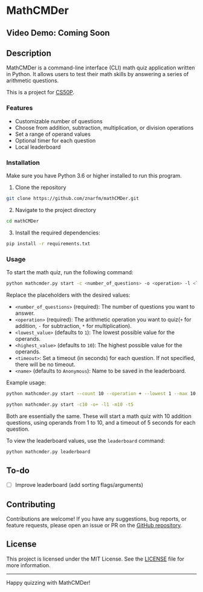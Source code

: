 # MathCMDer

## Video Demo: Coming Soon

## Description

MathCMDer is a command-line interface (CLI) math quiz application written in Python. It allows users to test their math skills by answering a series of arithmetic questions.

This is a project for [CS50P](https://cs50.harvard.edu/python/).

### Features

- Customizable number of questions
- Choose from addition, subtraction, multiplication, or division operations
- Set a range of operand values
- Optional timer for each question
- Local leaderboard

### Installation

Make sure you have Python 3.6 or higher installed to run this program.

1. Clone the repository

```bash
git clone https://github.com/znarfm/mathCMDer.git
```

2. Navigate to the project directory

```bash
cd mathCMDer
```

3. Install the required dependencies:

```bash
pip install -r requirements.txt
```

### Usage

To start the math quiz, run the following command:

```bash
python mathcmder.py start -c <number_of_questions> -o <operation> -l <lowest_value> -m <highest_value> -t <timeout> -n <name>
```

Replace the placeholders with the desired values:

- `<number_of_questions>` (required): The number of questions you want to answer.
- `<operation>` (required): The arithmetic operation you want to quiz(`+` for addition, `-` for subtraction, `*` for multiplication).
- `<lowest_value>` (defaults to `1`): The lowest possible value for the operands.
- `<highest_value>` (defaults to `10`): The highest possible value for the operands.
- `<timeout>`: Set a timeout (in seconds) for each question. If not specified, there will be no timeout.
- `<name>` (defaults to `Anonymous`): Name to be saved in the leaderboard.

Example usage:

```bash
python mathcmder.py start --count 10 --operation + --lowest 1 --max 10 --timer 5
```

```bash
python mathcmder.py start -c10 -o+ -l1 -m10 -t5
```

Both are essentially the same. These will start a math quiz with 10 addition questions, using operands from 1 to 10, and a timeout of 5 seconds for each question.

To view the leaderboard values, use the `leaderboard` command:

```bash
python mathcmder.py leaderboard
```

## To-do

- [ ] Improve leaderboard (add sorting flags/arguments)

## Contributing

Contributions are welcome! If you have any suggestions, bug reports, or feature requests, please open an issue or PR on the [GitHub repository](https://github.com/znarfm/mathCMDer.git).

## License

This project is licensed under the MIT License. See the [LICENSE](https://github.com/znarfm/mathCMDer/blob/main/LICENSE) file for more information.

---

Happy quizzing with MathCMDer!
